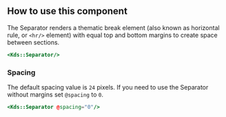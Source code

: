 ## How to use this component

The Separator renders a thematic break element (also known as horizontal rule, or `<hr/>` element) with equal top and bottom margins to create space between sections.

```handlebars
<Kds::Separator/>
```

### Spacing

The default spacing value is `24` pixels. If you need to use the Separator without margins set `@spacing` to `0`.

```handlebars
<Kds::Separator @spacing="0"/>
```
